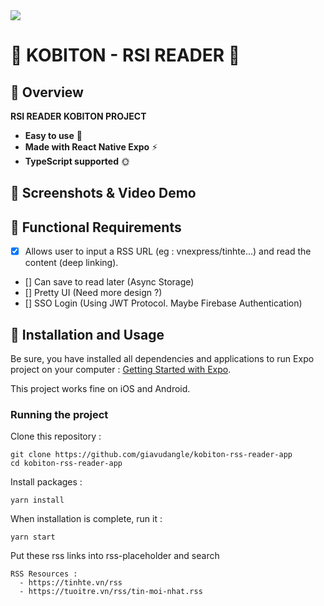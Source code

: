 <img src="https://workablehr.s3.amazonaws.com/uploads/account/logo/488654/logo">

# 🚀 KOBITON - RSI READER  🚀


## 🚀 Overview
**RSI READER KOBITON PROJECT**
- **Easy to use** 🤘
- **Made with React Native Expo** ⚡
- **TypeScript supported** 🌞

## 🚀 Screenshots & Video Demo

## 🚀 Functional Requirements

- [x] Allows user to input a RSS URL (eg : vnexpress/tinhte...) and read the content (deep linking).
- [] Can save to read later (Async Storage)
- [] Pretty UI (Need more design ?)
- [] SSO Login (Using JWT Protocol. Maybe Firebase Authentication)






## 🚀 Installation and Usage

Be sure, you have installed all dependencies and applications to run Expo project on your computer : [Getting Started with Expo](https://docs.expo.io/get-started/installation/).

This project works fine on iOS and Android.


### Running the project

Clone this repository :

```
git clone https://github.com/giavudangle/kobiton-rss-reader-app
cd kobiton-rss-reader-app
```

Install packages :

```
yarn install
```

When installation is complete, run it :

```
yarn start
```

Put these rss links into rss-placeholder and search
```
RSS Resources : 
  - https://tinhte.vn/rss
  - https://tuoitre.vn/rss/tin-moi-nhat.rss
```


